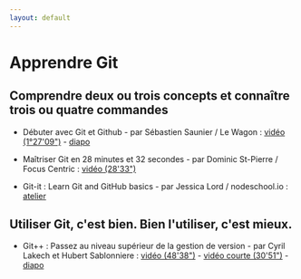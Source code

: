 ```yaml
---
layout: default
---
```



# Apprendre Git

## Comprendre deux ou trois concepts et connaître trois ou quatre commandes

+ Débuter avec Git et Github - par Sébastien Saunier / Le Wagon : [vidéo (1°27'09")](https://www.youtube.com/watch?v=V6Zo68uQPqE) - [diapo](http://sebastien.saunier.me/git-intro/#/)

+ Maîtriser Git en 28 minutes et 32 secondes - par Dominic St-Pierre / Focus Centric : [vidéo (28'33")](https://www.youtube.com/watch?v=5IcYILdejs8&)

+ Git-it : Learn Git and GitHub basics - par Jessica Lord / nodeschool.io : [atelier](https://github.com/jlord/git-it)

## Utiliser Git, c'est bien. Bien l'utiliser, c'est mieux.

+ Git++ : Passez au niveau supérieur de la gestion de version - par Cyril Lakech et Hubert Sablonniere : [vidéo (48'38")](https://www.youtube.com/watch?v=rt-9mPaYtKo) - [vidéo courte (30'51")](https://www.youtube.com/watch?v=m0_C2cfM9IM) - [diapo](http://webadeo.github.io/git-simpler-better-faster-stronger/#1.0)
